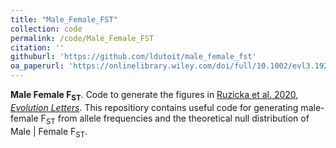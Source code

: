 ```yaml
---
title: "Male_Female_FST"
collection: code
permalink: /code/Male_Female_FST
citation: ''
githuburl: 'https://github.com/ldutoit/male_female_fst'
oa_paperurl: 'https://onlinelibrary.wiley.com/doi/full/10.1002/evl3.192/'
---
```


<b>Male Female F<sub>ST</sub></b>. Code to generate the figures in [Ruzicka et al. 2020, *Evolution Letters*](https://onlinelibrary.wiley.com/doi/full/10.1002/evl3.192). This repositiory contains useful code for generating male-female F<sub>ST</sub> from allele frequencies and the theoretical null distribution of Male \| Female F<sub>ST</sub>.
